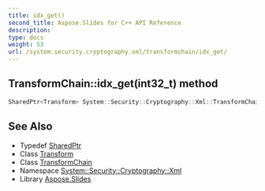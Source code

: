 ```yaml
---
title: idx_get()
second_title: Aspose.Slides for C++ API Reference
description: 
type: docs
weight: 53
url: /system.security.cryptography.xml/transformchain/idx_get/
---
```

## TransformChain::idx_get(int32_t) method




```cpp
SharedPtr<Transform> System::Security::Cryptography::Xml::TransformChain::idx_get(int32_t index)
```

## See Also

* Typedef [SharedPtr](../../../system/sharedptr/)
* Class [Transform](../../transform/)
* Class [TransformChain](../)
* Namespace [System::Security::Cryptography::Xml](../../)
* Library [Aspose.Slides](../../../)